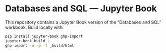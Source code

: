 # Databases and SQL — Jupyter Book

This repository contains a Jupyter Book version of the "Databases and SQL" workbook.
Build locally with:

```bash
pip install jupyter-book ghp-import
jupyter-book build .
ghp-import -n -p -f _build/html
```
